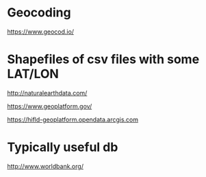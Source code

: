 Geocoding
=========

<https://www.geocod.io/>


Shapefiles of csv files with some LAT/LON
==========================================

<http://naturalearthdata.com/>

https://www.geoplatform.gov/ 

https://hifld-geoplatform.opendata.arcgis.com


Typically useful db
===================

http://www.worldbank.org/
